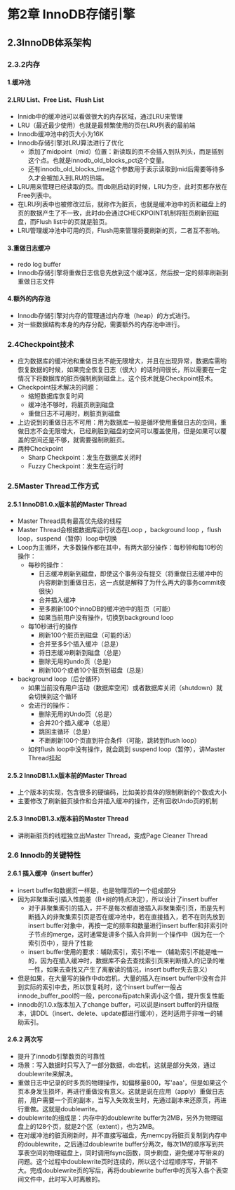 # 第2章 InnoDB存储引擎

## 2.3InnoDB体系架构
### 2.3.2内存

#### 1.缓冲池

#### 2.LRU List、Free List、Flush List

* Innidb中的缓冲池可以看做很大的内存区域，通过LRU来管理
* LRU（最近最少使用）也就是最频繁使用的页在LRU列表的最前端
* Innodb缓冲池中的页大小为16K
* Innodb存储引擎对LRU算法进行了优化
  * 添加了midpoint（mid）位置：新读取的页不会插入到队列头，而是插到这个点。也就是innodb_old_blocks_pct这个变量。
  *  还有innodb_old_blocks_time这个参数用于表示读取到mid后需要等待多久才会被加入到LRU的热端。
* LRU用来管理已经读取的页。而db刚启动的时候，LRU为空，此时页都存放在Free列表中。
* 在LRU列表中也被修改过后，就称作为脏页，也就是缓冲池中的页和磁盘上的页的数据产生了不一致，此时db会通过CHECKPOINT机制将脏页刷新回磁盘，而Flush list中的页就是脏页。
* LRU管理缓冲池中可用的页，Flush用来管理将要刷新的页，二者互不影响。

#### 3.重做日志缓冲

* redo log buffer
* Innodb存储引擎将重做日志信息先放到这个缓冲区，然后按一定的频率刷新到重做日志文件

#### 4.额外的内存池

* Innodb存储引擎对内存的管理通过内存堆（heap）的方式进行。
* 对一些数据结构本身的内存分配，需要额外的内存池中进行。

### 2.4Checkpoint技术

* 应为数据库的缓冲池和重做日志不能无限增大，并且在出现异常，数据库需哟恢复数据的时候，如果完全恢复日志（很大）的话时间很长，所以需要在一定情况下将数据库的脏页强制刷到磁盘上。这个技术就是Checkpoint技术。
* Checkpoint技术解决的问题：
  * 缩短数据库恢复时间
  * 缓冲池不够时，将脏页刷到磁盘
  * 重做日志不可用时，刷脏页到磁盘
* 上边说到的重做日志不可用：用为数据库一般是循环使用重做日志的空间，重做日志不会无限增大，已经刷脏到磁盘的空间可以覆盖使用，但是如果可以覆盖的空间还是不够，就需要强制刷脏页。
* 两种Checkpoint
  * Sharp Checkpoint：发生在数据库关闭时
  * Fuzzy Checkpoint：发生在运行时

### 2.5Master Thread工作方式

#### 2.5.1 InnoDB1.0.x版本前的Master Thread

* Master Thread具有最高优先级的线程
* Master Thread会根据数据库运行状态在Loop ，background loop ，flush loop，suspend（暂停）loop中切换
* Loop为主循环，大多数操作都在其中，有两大部分操作：每秒钟和每10秒的操作：
  * 每秒的操作：
    * 日志缓冲刷新到磁盘，即使这个事务没有提交（将重做日志缓冲中的内容刷新到重做日志，这一点就是解释了为什么再大的事务commit夜很快）
    * 合并插入缓冲
    * 至多刷新100个innoDB的缓冲池中的脏页（可能）
    * 如果当前用户没有操作，切换到background loop
  * 每10秒进行的操作
    * 刷新100个脏页到磁盘（可能的话）
    * 合并至多5个插入缓冲（总是）
    * 将日志缓冲刷新到磁盘（总是）
    * 删除无用的undo页（总是）
    * 刷新100个或者10个脏页到磁盘（总是）
* background loop（后台循环）
  * 如果当前没有用户活动（数据库空闲）或者数据库关闭（shutdown）就会切换到这个循环
  * 会进行的操作：
    * 删除无用的Undo页（总是）
    * 合并20个插入缓冲（总是）
    * 跳回主循环（总是）
    * 不断刷新100个页直到符合条件（可能，跳转到flush loop）
  * 如何flush loop中没有操作，就会跳到 suspend loop（暂停），讲Master Thread挂起

#### 2.5.2  InnoDB1.1.x版本前的Master Thread

* 上个版本的实现，包含很多的硬编码，比如美妙具体的限制刷新的个数或大小
* 主要修改了刷新脏页操作和合并插入缓冲的操作，还有回收Undo页的机制

#### 2.5.3  InnoDB1.3.x版本前的Master Thread

* 讲刷新脏页的线程独立出Master Thread，变成Page Cleaner Thread
### 2.6 Innodb的关键特性

#### 2.6.1 插入缓冲（insert buffer）

* insert buffer和数据页一样是，也是物理页的一个组成部分
* 因为非聚集索引插入性能差（B+树的特点决定），所以设计了insert buffer
  * 对于非聚集索引的插入，并不是每次都直接插入非聚集索引页，而是先判断插入的非聚集索引页是否在缓冲池中，若在直接插入，若不在则先放到insert buffer对象中，再按一定的频率和数量进行insert buffer和非索引叶子节点的merge，这时通常是讲多个插入合并到一个操作中（因为在一个索引页中），提升了性能
  * insert buffer使用的要求：辅助索引，索引不唯一（辅助索引不能是唯一的，因为在插入缓冲时，数据库不会去查找索引页来判断插入的记录的唯一性，如果去查找又产生了离散读的情况，insert buffer失去意义）
* 但是如果，在大量写的操作中db宕机，大量的插入在insert buffer中没有合并到实际的索引中去，所以恢复耗时，这个insert buffer一般占innode_buffer_pool的一般，percona有patch来调小这个值，提升恢复性能
* innodb的1.0.x版本加入了change buffer，可以说是insert buffer的升级版本，讲DDL（insert、delete、update都进行缓冲），还时适用于非唯一的辅助索引。

#### 2.6.2 两次写

* 提升了innodb引擎数页的可靠性
* 场景：写入数据时只写入了一部分数据，db宕机，这就是部分失效，通过doublewrite来解决。
* 重做日志中记录的时多页的物理操作，如偏移量800，写'aaa'，但是如果这个页本身发生损坏，再进行重做没有意义。这就是说在应用（apply）重做日志前，用户需要一个页的副本，当写入失效发生时，先通过副本来还原页，再进行重做。这就是doublewrite。
* doublewrite的组成是：内存中的doublewrite buffer为2MB，另外为物理磁盘上的128个页，就是2个区（extent），也为2MB。
* 在对缓冲池的脏页刷新时，并不直接写磁盘，先memcpy将脏页复制到内存中的doublewrite，之后通过doublewrite buffer分两次，每次1M的顺序写到共享表空间的物理磁盘上，同时调用fsync函数，同步刷盘，避免缓冲写带来的问题。这个过程中doublewrite页时连续的，所以这个过程顺序写，开销不大。完成doublewrite页的写后，再将doublewrite buffer中的页写入各个表空间文件中，此时写入时离散的。
